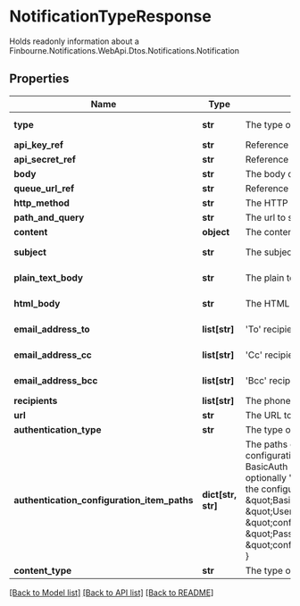# NotificationTypeResponse

Holds readonly information about a Finbourne.Notifications.WebApi.Dtos.Notifications.Notification

## Properties
Name | Type | Description | Notes
------------ | ------------- | ------------- | -------------
**type** | **str** | The type of delivery mechanism for this notification | [optional] [readonly] 
**api_key_ref** | **str** | Reference to API key from Configuration Store | [optional] 
**api_secret_ref** | **str** | Reference to API secret from Configuration Store | [optional] 
**body** | **str** | The body of the SMS | [optional] 
**queue_url_ref** | **str** | Reference to queue url from Configuration Store | [optional] 
**http_method** | **str** | The HTTP method such as GET, POST, etc. to use on the request | [optional] 
**path_and_query** | **str** | The url to send the request to. | [optional] 
**content** | **object** | The content of the request | [optional] 
**subject** | **str** | The subject of the email | [optional] [readonly] 
**plain_text_body** | **str** | The plain text body of the email | [optional] [readonly] 
**html_body** | **str** | The HTML body of the email (if any) | [optional] [readonly] 
**email_address_to** | **list[str]** | &#39;To&#39; recipients of the email | [optional] [readonly] 
**email_address_cc** | **list[str]** | &#39;Cc&#39; recipients of the email | [optional] [readonly] 
**email_address_bcc** | **list[str]** | &#39;Bcc&#39; recipients of the email | [optional] [readonly] 
**recipients** | **list[str]** | The phone numbers to which the SMS will be sent to (E.164 format) | [optional] 
**url** | **str** | The URL to send the request to | [optional] 
**authentication_type** | **str** | The type of authentication to use on the request | [optional] 
**authentication_configuration_item_paths** | **dict[str, str]** | The paths of the Configuration Store configuration items that contain the authentication configuration. Each  authentication type requires different keys:  - Lusid - None required  - BasicAuth - Requires &#39;Username&#39; and &#39;Password&#39;  - BearerToken - Requires &#39;BearerToken&#39; and optionally &#39;BearerScheme&#39;                e.g. the following would be valid assuming that the config is present in the configuration store at the  specified paths:                    \&quot;authenticationType\&quot;: \&quot;BasicAuth\&quot;,      \&quot;authenticationConfigurationItemPaths\&quot;: {          \&quot;Username\&quot;: \&quot;config://personal/myUserId/WebhookConfigurations/ExampleService/AdminUser\&quot;,          \&quot;Password\&quot;: \&quot;config://personal/myUserId/WebhookConfigurations/ExampleService/AdminPassword\&quot;      } | [optional] 
**content_type** | **str** | The type of the content e.g. Json | [optional] 

[[Back to Model list]](../README.md#documentation-for-models) [[Back to API list]](../README.md#documentation-for-api-endpoints) [[Back to README]](../README.md)



